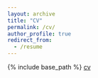 ```yaml
---
layout: archive
title: "CV"
permalink: /cv/
author_profile: true
redirect_from:
  - /resume
---
```

{% include base_path %}
[cv](../files/RESUME.pdf)

